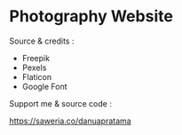 # Photography Website

Source & credits :
- Freepik
- Pexels
- Flaticon
- Google Font

Support me & source code :

https://saweria.co/danuapratama
